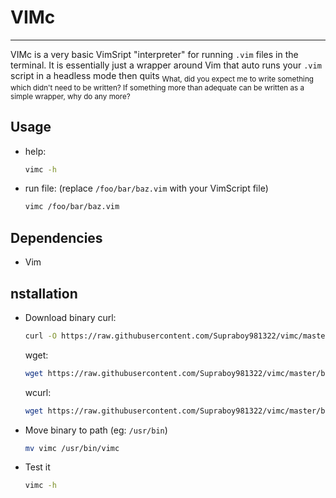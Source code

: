 # VIMc

---

VIMc is a very basic VimSript "interpreter" for running `.vim` files in the terminal. It is essentially just a wrapper around Vim that auto runs your `.vim` script in a headless mode then quits
<sub>What, did you expect me to write something which didn't need to be written? If something more than adequate can be written as a simple wrapper, why do any more?</sub>

## Usage
- help:
    ```sh
    vimc -h
    ```
- run file:
    (replace `/foo/bar/baz.vim` with your VimScript file)
    ```sh
    vimc /foo/bar/baz.vim
    ```

## Dependencies
- Vim

## nstallation
- Download binary
    curl:
    ```sh
    curl -O https://raw.githubusercontent.com/Supraboy981322/vimc/master/build/vimc
    ```
    wget:
    ```sh
    wget https://raw.githubusercontent.com/Supraboy981322/vimc/master/build/vimc
    ```
    wcurl:
    ```sh
    wget https://raw.githubusercontent.com/Supraboy981322/vimc/master/build/vimc
    ```
- Move binary to path (eg: `/usr/bin`)
    ```sh
    mv vimc /usr/bin/vimc
    ```
- Test it
    ```sh
    vimc -h
    ```

